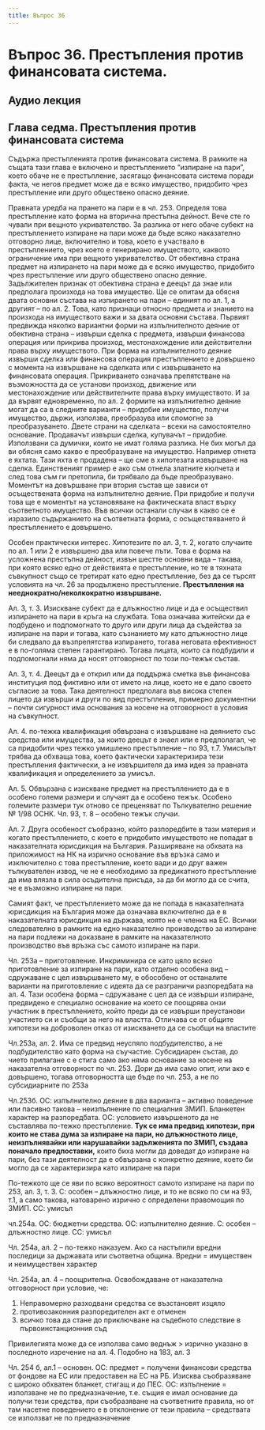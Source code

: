 ```yaml
---
title: Въпрос 36
---
```


# **Въпрос 36. Престъпления против финансовата система.**
## **Аудио лекция**
  <div class="ready-player-1">
        <audio crossorigin>
            <source src="https://raw.githubusercontent.com/Oredna/lexbibliothecam/main/audio/%D0%9D%D0%B0%D0%BA%D0%B0%D0%B7%D0%B0%D1%82%D0%B5%D0%BB%D0%BD%D0%BE%D0%BF%D1%80%D0%B0%D0%B2%D0%BD%D0%B8%20%D0%BD%D0%B0%D1%83%D0%BA%D0%B8/%D0%A2%D0%B5%D0%BC%D0%B0%2036.mp3" type="audio/mpeg">
        </audio>
    </div>


## **Глава седма. Престъпления против финансовата система**
Съдържа престъпленията против финансовата система. В рамките на същата тази глава е включено и престъплението “изпиране на пари”, което обаче не е престъпление, засягащо финансовата система поради факта, че негов предмет може да е всяко имущество, придобито чрез престъпление или друго обществено опасно деяние. 

Правната уредба на прането на пари е в чл. 253. Определя това престъпление като форма на вторична престъпна дейност. Вече сте го чували при вещното укривателство. За разлика от него обаче субект на престъплението изпиране на пари може да бъде всяко наказателно отговорно лице, включително и това, което е участвало в престъплението, чрез което е генерирано имуществото, каквото ограничение има при вещното укривателство. От обективна страна предмет на изпирането на пари може да е всяко имущество, придобито чрез престъпление или друго обществено опасно деяние. Задължителен признак от обективна страна е деецът да знае или предполага произхода на това имущество. Ще се опитам да обясня двата основни състава на изпирането на пари – единият по ал. 1, а другият – по ал. 2. Това, като признаци относно предмета и знанието на произхода на имуществото важи и за двата основни състава. Първият предвижда няколко вариантни форми на изпълнителното деяние от обективна страна – извърши сделка с предмета, извърши финансова операция или прикрива произход, местонахождение или действителни права върху имуществото. При форма на изпълнителното деяние извърши сделка или финансова операция престъплението е довършено с момента на извършване на сделката или с извършването на финансовата операция. Прикриването означава препятстване на възможността да се установи произход, движение или местонахождение или действителните права върху имуществото. И за да вървят едновременно, по ал. 2 формите на изпълнително деяние могат да са в следните варианти – придобие имущество, получи имущество, държи, използва, преобразува или спомогне за преобразуването. Двете страни на сделката – всеки на самостоятелно основание. Продавачът извърши сделка, купувачът – придобие. Използвани са думички, които не имат голяма разлика. Не бих могъл да ви обясня само какво е преобразуване на имущество. Например отнета е яхтата. Тази яхта е продадена – ще сме в хипотезата извършване на сделка. Единственият пример е ако съм отнела златните кюлчета и след това съм ги претопила, би трябвало да бъде преобразувано. Моментът на довършване при втория състав ще зависи от осъществената форма на изпълнително деяние. При придобие и получи това ще е моментът на установяване на фактическата власт върху съответното имущество. Във всички останали случаи в какво се е изразило съдържанието на съответната форма, с осъществяването й престъплението е довършено.

Особен практически интерес. Хипотезите по ал. 3, т. 2, когато случаите по ал. 1 или 2 е извършено два или повече пъти. Това е форма на усложнена престъпна дейност, извън шестте основни вида – такава, при която всяко едно от действията е престъпление, но те в тяхната съвкупност също се третират като едно престъпление, без да се търсят условията на чл. 26 за продължено престъпление. **Престъпления на нееднократно/неколкократно извършване.**

Ал. 3, т. 3. Изискване субект да е длъжностно лице и да е осъществил изпирането на пари в кръга на службата. Това означава житейски да е подбудено и подпомогнато то друго или други лица да съдейства за изпиране на пари и тогава, като съзнанието му като длъжностно лице би следвало да възпрепятства изпирането, тогава неговата ефективност е в по-голяма степен гарантирано. Тогава лицата, които са подбудили и подпомогнали няма да носят отговорност по този по-тежък състав.

Ал. 3, т. 4. Деецът да е открил или да поддържа сметка във финансова институция под фиктивно или от името на лице, което не е дало своето съгласие за това. Така деятелност предполага във висока степен лицето да извърши и други по вид престъпления, примерно документни – почти сигурност има основания за носене на отговорност в условия на съвкупност.

Ал. 4. по-тежка квалификация обвързана с извършване на деянието със средства или имущества, за които деецът е знаел или е предполагал, че са придобити чрез тежко умишлено престъпление – по 93, т.7. Умисълът трябва да обхваща това, което фактически характеризира тези престъпления фактически, а не извършителя да има идея за правната квалификация и определението за умисъл.

Ал. 5. Обвързана с изискване предмет на престъплението да е в особено големи размери и случаят да е особено тежък. Особено големите размери тук отново се преценяват по Тълкувателно решение № 1/98 ОСНК. Чл. 93, т. 8 – особено тежък случаи.

Ал. 7. Друга особеност съобразно, който разпоредбите в тази материя и когато престъплението, с което е придобито имуществото не попадат в наказателната юрисдикция на България. Разширяване на обхвата на приложимост на НК на изрично основание във връзка само и изключително с това престъпление, което вади и до друг важен тълкувателен извод, че не е необходимо за предикатното престъпление да има влязла в сила осъдителна присъда, за да би могло да се счита, че е възможно изпиране на пари. 

Самият факт, че престъплението може да не попада в наказателната юрисдикция на България може да означава включително да е в наказателната юрисдикция на държава, която не е членка на ЕС. Всички следователно в рамките на едно наказателно производство за изпиране на пари подлежи на доказване в рамките на наказателното производство във връзка със самото изпиране на пари.

Чл. 253а – приготовление. Инкриминира се като цяло всяко приготовление за изпиране на пари, като отделно особена вид – сдружаване с цел извършването му, е обособено от останалите варианти на приготовление с идеята да се разграничи разпоредбата на ал. 4. Тази особена форма – сдружаване с цел да се извърши изпиране, предвидено е специално основание на което се поощрява онзи участник в престъплението, който преди да се извърши преустанови участието си и съобщи за него на властта. Отличава се от общите хипотези на доброволен отказ от изискването да се съобщи на властите 

Чл.253а, ал. 2. Има се предвид неуспяло подбудителство, а не подбудителство като форма на съучастие. Субсидиарен състав, до чието прилагане с е стига само ако няма основание за носене на наказателна отговорност по чл. 253. Дори да има само опит, или ако е довършено, тогава отговорността ще бъде по чл. 253, а не по субсидиарните по 253а

Чл.253б. ОС: изпълнително деяние в два варианта – активно поведение или пасивно такова – неизпълнение по специалния ЗМИП. Бланкетен характер на разпоредбата. ОС: условието извършеното да не съставлява по-тежко престъпление. **Тук се има предвид хипотези, при които не става дума за изпиране на пари, но длъжностното лице, неизпълнявайки или нарушавайки задълженията по ЗМИП, създава поначало предпоставки,** които биха могли да доведат до изпиране на пари, без тази деятелност да е обвързана с конкретно деяние, което би могло да се характеризира като изпиране на пари

По-тежкото ще се яви по всяко вероятност самото изпиране на пари по 253, ал. 3, т. 3. С: особен – длъжностно лице, и то не всяко по см на 93, т.1, а само такова, натоварено изрично с определени правомощия по ЗМИП. СС: умисъл 

чл.254а. ОС: бюджетни средства. ОС: изпълнително деяние. С: особен – длъжностно лице. СС: умисъл

Чл. 254а, ал. 2 – по-тежко наказуем. Ако са настъпили вредни последици за държавата или съответна община. Вредни = имуществен и неимуществен характер

Чл. 254а, ал. 4 – поощрителна. Освобождаване от наказателна отговорност при условие, че:

1. Неправомерно разходвани средства се възстановят изцяло 
1. противозаконния разпоредителен акт е отменен
1. всичко това да стане до приключване на съдебното следствие в първоинстанционния съд

Привилегията може да се използва само веднъж > изрично указано в последното изречение на ал. 4. Подобно на 183, ал. 3 

Чл. 254 б, ал.1 – основен. ОС: предмет = получени финансови средства от фондове на ЕС или предоставен на ЕС на РБ. Изисква съобразяване с широко обхватен бланкет, стигащ и до ПЕС. ОС: изпълнение = използване не по предназначение, т.е. същия е имал основание да получи тези средства, при съобразяване на съответните правила, но от там насетне поведението е в отклонение от тези правила – средствата се използват не по предназначение

